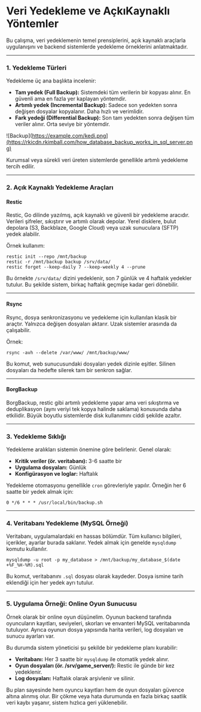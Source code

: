 # Veri Yedekleme ve AçkıKaynaklı Yöntemler
Bu çalışma, veri yedeklemenin temel prensiplerini, açık kaynaklı araçlarla uygulanışını ve backend sistemlerde yedekleme örneklerini anlatmaktadır.

---

### 1. Yedekleme Türleri

Yedekleme üç ana başlıkta incelenir:

* **Tam yedek (Full Backup):** Sistemdeki tüm verilerin bir kopyası alınır. En güvenli ama en fazla yer kaplayan yöntemdir.
* **Artımlı yedek (Incremental Backup):** Sadece son yedekten sonra değişen dosyalar kopyalanır. Daha hızlı ve verimlidir.
* **Fark yedeği (Differential Backup):** Son tam yedekten sonra değişen tüm veriler alınır. Orta seviye bir yöntemdir.

![Backup](https://example.com/kedi.png](https://rkicdn.rkimball.com/how_database_backup_works_in_sql_server.png)


Kurumsal veya sürekli veri üreten sistemlerde genellikle artımlı yedekleme tercih edilir.

---

### 2. Açık Kaynaklı Yedekleme Araçları

#### Restic

Restic, Go dilinde yazılmış, açık kaynaklı ve güvenli bir yedekleme aracıdır.
Verileri şifreler, sıkıştırır ve artımlı olarak depolar.
Yerel disklere, bulut depolara (S3, Backblaze, Google Cloud) veya uzak sunuculara (SFTP) yedek alabilir.

Örnek kullanım:

```
restic init --repo /mnt/backup
restic -r /mnt/backup backup /srv/data/
restic forget --keep-daily 7 --keep-weekly 4 --prune
```

Bu örnekte `/srv/data/` dizini yedeklenir, son 7 günlük ve 4 haftalık yedekler tutulur.
Bu şekilde sistem, birkaç haftalık geçmişe kadar geri dönebilir.

---

#### Rsync

Rsync, dosya senkronizasyonu ve yedekleme için kullanılan klasik bir araçtır.
Yalnızca değişen dosyaları aktarır.
Uzak sistemler arasında da çalışabilir.

Örnek:

```
rsync -avh --delete /var/www/ /mnt/backup/www/
```

Bu komut, web sunucusundaki dosyaları yedek dizinle eşitler.
Silinen dosyaları da hedefte silerek tam bir senkron sağlar.

---

#### BorgBackup

BorgBackup, restic gibi artımlı yedekleme yapar ama veri sıkıştırma ve deduplikasyon (aynı veriyi tek kopya halinde saklama) konusunda daha etkilidir.
Büyük boyutlu sistemlerde disk kullanımını ciddi şekilde azaltır.

---

### 3. Yedekleme Sıklığı

Yedekleme aralıkları sistemin önemine göre belirlenir.
Genel olarak:

* **Kritik veriler (ör. veritabanı):** 3-6 saatte bir
* **Uygulama dosyaları:** Günlük
* **Konfigürasyon ve loglar:** Haftalık

Yedekleme otomasyonu genellikle `cron` görevleriyle yapılır.
Örneğin her 6 saatte bir yedek almak için:

```
0 */6 * * * /usr/local/bin/backup.sh
```

---

### 4. Veritabanı Yedekleme (MySQL Örneği)

Veritabanı, uygulamalardaki en hassas bölümdür.
Tüm kullanıcı bilgileri, içerikler, ayarlar burada saklanır.
Yedek almak için genelde `mysqldump` komutu kullanılır.

```
mysqldump -u root -p my_database > /mnt/backup/my_database_$(date +%F_%H-%M).sql
```

Bu komut, veritabanını `.sql` dosyası olarak kaydeder.
Dosya ismine tarih eklendiği için her yedek ayrı tutulur.

---

### 5. Uygulama Örneği: Online Oyun Sunucusu

Örnek olarak bir online oyun düşünelim.
Oyunun backend tarafında oyuncuların kayıtları, seviyeleri, skorları ve envanteri MySQL veritabanında tutuluyor.
Ayrıca oyunun dosya yapısında harita verileri, log dosyaları ve sunucu ayarları var.

Bu durumda sistem yöneticisi şu şekilde bir yedekleme planı kurabilir:

* **Veritabanı:** Her 3 saatte bir `mysqldump` ile otomatik yedek alınır.
* **Oyun dosyaları (ör. /srv/game_server/):** Restic ile günde bir kez yedeklenir.
* **Log dosyaları:** Haftalık olarak arşivlenir ve silinir.

Bu plan sayesinde hem oyuncu kayıtları hem de oyun dosyaları güvence altına alınmış olur.
Bir çökme veya hata durumunda en fazla birkaç saatlik veri kaybı yaşanır, sistem hızlıca geri yüklenebilir.
